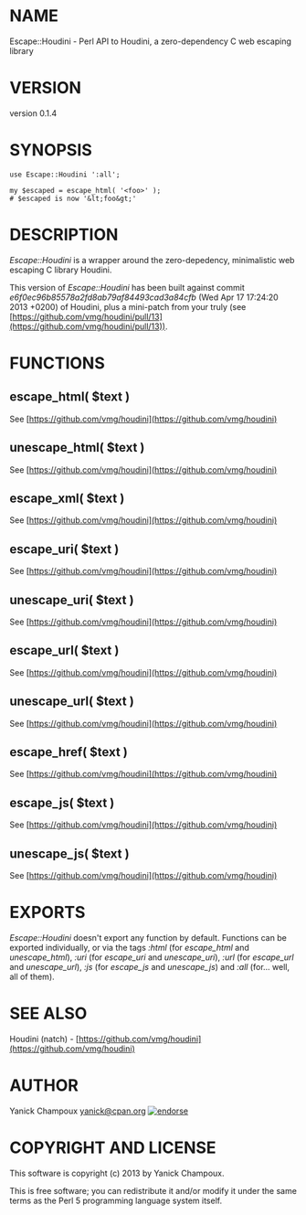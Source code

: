 # NAME

Escape::Houdini - Perl API to Houdini, a zero-dependency C web escaping library

# VERSION

version 0.1.4

# SYNOPSIS

    use Escape::Houdini ':all';

    my $escaped = escape_html( '<foo>' );
    # $escaped is now '&lt;foo&gt;'

# DESCRIPTION

_Escape::Houdini_ is a wrapper around the zero-depedency, minimalistic
web escaping C library Houdini.

This version of _Escape::Houdini_ has been built against 
commit 
_e6f0ec96b85578a2fd8ab79af84493cad3a84cfb_
(Wed Apr 17 17:24:20 2013 +0200) 
of Houdini, plus a mini-patch from your truly 
(see [https://github.com/vmg/houdini/pull/13](https://github.com/vmg/houdini/pull/13)).

# FUNCTIONS

## escape\_html( $text )

See [https://github.com/vmg/houdini](https://github.com/vmg/houdini)

## unescape\_html( $text )

See [https://github.com/vmg/houdini](https://github.com/vmg/houdini)

## escape\_xml( $text )

See [https://github.com/vmg/houdini](https://github.com/vmg/houdini)

## escape\_uri( $text )

See [https://github.com/vmg/houdini](https://github.com/vmg/houdini)

## unescape\_uri( $text )

See [https://github.com/vmg/houdini](https://github.com/vmg/houdini)

## escape\_url( $text )

See [https://github.com/vmg/houdini](https://github.com/vmg/houdini)

## unescape\_url( $text )

See [https://github.com/vmg/houdini](https://github.com/vmg/houdini)

## escape\_href( $text )

See [https://github.com/vmg/houdini](https://github.com/vmg/houdini)

## escape\_js( $text )

See [https://github.com/vmg/houdini](https://github.com/vmg/houdini)

## unescape\_js( $text )

See [https://github.com/vmg/houdini](https://github.com/vmg/houdini)

# EXPORTS

_Escape::Houdini_ doesn't export any function by default. Functions can be  
exported individually, or via the tags _:html_ (for _escape\_html_ and
_unescape\_html_), _:uri_ (for _escape\_uri_ and _unescape\_uri_),
_:url_ (for _escape\_url_ and _unescape\_url_), _:js_ (for _escape\_js_
and _unescape\_js_) and _:all_ (for... well, all of them).

# SEE ALSO

Houdini (natch) - [https://github.com/vmg/houdini](https://github.com/vmg/houdini)

# AUTHOR

Yanick Champoux <yanick@cpan.org> [![endorse](http://api.coderwall.com/yanick/endorsecount.png)](http://coderwall.com/yanick)

# COPYRIGHT AND LICENSE

This software is copyright (c) 2013 by Yanick Champoux.

This is free software; you can redistribute it and/or modify it under
the same terms as the Perl 5 programming language system itself.
